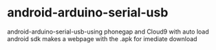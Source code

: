 # android-arduino-serial-usb
android-arduino-serial-usb-using phonegap and Cloud9 with auto load android sdk makes a webpage with the .apk for imediate download
